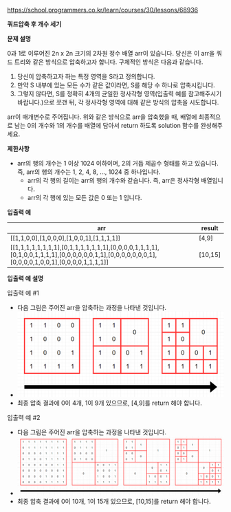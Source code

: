 https://school.programmers.co.kr/learn/courses/30/lessons/68936

**쿼드압축 후 개수 세기**

**문제 설명**

0과 1로 이루어진 2n x 2n 크기의 2차원 정수 배열 arr이 있습니다. 당신은 이 arr을 쿼드 트리와 같은 방식으로 압축하고자 합니다. 구체적인 방식은 다음과 같습니다.

1. 당신이 압축하고자 하는 특정 영역을 S라고 정의합니다.
2. 만약 S 내부에 있는 모든 수가 같은 값이라면, S를 해당 수 하나로 압축시킵니다.
3. 그렇지 않다면, S를 정확히 4개의 균일한 정사각형 영역(입출력 예를 참고해주시기 바랍니다.)으로 쪼갠 뒤, 각 정사각형 영역에 대해 같은 방식의 압축을 시도합니다.

arr이 매개변수로 주어집니다. 위와 같은 방식으로 arr을 압축했을 때, 배열에 최종적으로 남는 0의 개수와 1의 개수를 배열에 담아서 return 하도록 solution 함수를 완성해주세요.

**제한사항**

- arr의 행의 개수는 1 이상 1024 이하이며, 2의 거듭 제곱수 형태를 하고 있습니다. 즉, arr의 행의 개수는 1, 2, 4, 8, ..., 1024 중 하나입니다.
  - arr의 각 행의 길이는 arr의 행의 개수와 같습니다. 즉, arr은 정사각형 배열입니다.
  - arr의 각 행에 있는 모든 값은 0 또는 1 입니다.

**입출력 예**

| arr                                                                                                                                               | 	result  |
|---------------------------------------------------------------------------------------------------------------------------------------------------|----------|
| [[1,1,0,0],[1,0,0,0],[1,0,0,1],[1,1,1,1]]                                                                                                         | 	[4,9]   |
| [[1,1,1,1,1,1,1,1],[0,1,1,1,1,1,1,1],[0,0,0,0,1,1,1,1],[0,1,0,0,1,1,1,1],[0,0,0,0,0,0,1,1],[0,0,0,0,0,0,0,1],[0,0,0,0,1,0,0,1],[0,0,0,0,1,1,1,1]] | 	[10,15] |

**입출력 예 설명**

입출력 예 #1

- 다음 그림은 주어진 arr을 압축하는 과정을 나타낸 것입니다.
- ![img.png](img.png)
- 최종 압축 결과에 0이 4개, 1이 9개 있으므로, [4,9]를 return 해야 합니다.

입출력 예 #2

- 다음 그림은 주어진 arr을 압축하는 과정을 나타낸 것입니다.
- ![img_1.png](img_1.png)
- 최종 압축 결과에 0이 10개, 1이 15개 있으므로, [10,15]를 return 해야 합니다.
